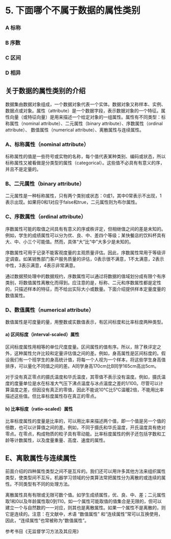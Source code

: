 # 5. 下面哪个不属于数据的属性类别
### A 标称
### B 序数
### C 区间
### D 相异

## 关于数据的属性类别的介绍


数据集由数据对象组成，一个数据对象代表一个实体。数据对象又称样本、实例、数据点或对象。属性（attribute）是一个数据字段，表示数据对象的一个特征。属性向量（或特征向量）是用来描述一个给定对象的一组属性。属性有不同类型：标称属性（nominal attribute）、二元属性（binary attribute）、序数属性（ordinal attribute）、 数值属性（numerical attribute）、离散属性与连续属性。

### A、标称属性（nominal attribute）

标称属性的值是一些符号或实物的名称，每个值代表某种类别、编码或状态，所以标称属性又被看做是分类型的属性（categorical）。这些值不必具有有意义的序，并且不是定量的。

### B、二元属性（binary attribute）

二元属性是一种标称属性，只有两个类别或状态：0或1，其中0常表示不出现，1表示出现。如果将0和1对应于false和true，二元属性则为布尔属性。

### C、序数属性（ordinal attribute）

序数属性可能的取值之间具有有意义的序或秩评定，但相继值之间的差是未知的。例如，学生的成绩属性可以分为优、良、中、差四个等级；某快餐店的饮料杯具有大、中、小三个可能值。然而，具体“大”比“中”大多少是未知的。

序数属性可用于记录不能客观度量的主观质量评估。因此，序数属性常用于等级评定调查。如某销售部门客户服务质量的评估，0表示很不满意，1不太满意，2表示中性，3表示满意，4表示非常满意。

通过数据预处理中的数据规约，序数属性可以通过将数据的值域划分成有限个有序类别，将数值属性离散化而得到。应注意的是，标称、二元和序数属性都是定性的，只描述样本的特征，而不给出实际大小或数量。下面介绍提供样本定量度量的数值属性。

### D、数值属性（numerical attribute）

数值属性是可度量的量，用整数或实数值表示，有区间标度和比率标度两种类型。

#### a) 区间标度（interval-scaled）属性

区间标度属性用相等的单位尺度度量。区间属性的值有序。所以，除了秩评定之外，这种属性允许比较和定量评估值之间的差。例如，身高属性是区间标度的。假设我们有一个班学生的身高统计值，将每一个人视为一个样本，将这些学生身高值排序，可以量化不同值之间的差。A同学身高170cm比B同学165cm高出5cm。

对于没有真正零点的摄氏温度和华氏温度，其零值不表示没有温度。例如，摄氏温度的度量单位是水在标准大气压下沸点温度与冰点温度之差的1/100。尽管可以计算温度之差，但因没有真正的零值，因此不能说10℃比5℃温暖2倍，不能用比率描述这些值。但比率标度属性存在真正的零点。

#### b) 比率标度（ratio-scaled）属性

比率标度属性的度量是比率的，可以用比率来描述两个值，即一个值是另一个值的倍数，也可以计算值之间的差。例如，不同于摄氏和华氏温度，开氏温度具有绝对零点。在零点，构成物质的粒子具有零动能。比率标度属性的例子还包括字数和工龄等计数属性，以及度量重量、高度、速度的属性。


## E、离散属性与连续属性


前面介绍的四种属性类型之间不是互斥的。我们还可以用许多其他方法来组织属性类型，使类型间不互斥。机器学习领域的分类算法常把属性分为离散的或连续的属性。不同类型有不同的处理方法。

离散属性具有有限或无限可数个值。如学生成绩属性，优、良、中、差；二元属性取1和0以及年龄属性取0到110。如一个属性可能取值的值集合是无限的，但可以建立一个与自然数的一一对应，则其也是离散属性。如果一个属性不是离散的，则它是连续的。注意：在文献中，术语 “数值属性” 和“连续属性”常可以互换使用，因此，“连续属性”也常被称为“数值属性”。

参考书目《无监督学习方法及其应用》

